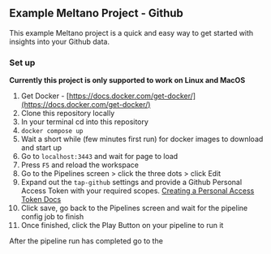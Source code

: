 ## Example Meltano Project - Github

This example Meltano project is a quick and easy way to get started with insights into your Github data.

### Set up

**Currently this project is only supported to work on Linux and MacOS**

1. Get Docker - [https://docs.docker.com/get-docker/](https://docs.docker.com/get-docker/)
2. Clone this repository locally
3. In your terminal cd into this repository
4. `docker compose up`
5. Wait a short while (few minutes first run) for docker images to download and start up
6. Go to `localhost:3443` and wait for page to load
7. Press `F5` and reload the workspace
8. Go to the Pipelines screen > click the three dots > click Edit
9. Expand out the `tap-github` settings and provide a Github Personal Access Token with your required scopes. [Creating a Personal Access Token Docs](https://docs.github.com/en/authentication/keeping-your-account-and-data-secure/creating-a-personal-access-token)
10. Click save, go back to the Pipelines screen and wait for the pipeline config job to finish
11. Once finished, click the Play Button on your pipeline to run it

After the pipeline run has completed go to the 